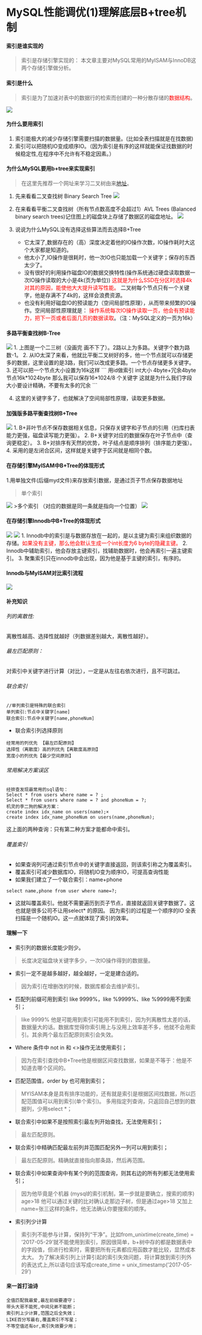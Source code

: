 # MySQL性能调优(1)理解底层B+tree机制


#### 索引是谁实现的
>  索引是存储引擎实现的：
>  本文章主要对MySQL常用的MyISAM与InnoDB这两个存储引擎做分析。

#### 索引是什么
> 索引是为了加速对表中的数据行的检索而创建的一种分散存储的<font color=red >数据结构</font>。
<img src="https://yakax.oss-cn-hangzhou.aliyuncs.com/blog/mysql/27.png"/>

#### 为什么要用索引

1. 索引能极大的减少存储引擎需要扫描的数据量。(比如全表扫描就是在找数据)
2. 索引可以把随机IO变成顺序IO。（因为索引是有序的这样就能保证找数据的时候稳定性,在程序中不允许有不稳定因素。）

#### 为什么MySQL要用b+tree来实现索引
> 在这里先推荐一个网址来学习二叉树由来[地址](https://www.cs.usfca.edu/~galles/visualization/Algorithms.html)。

1. 先来看看二叉查找树 Binary Search Tree
![](https://yakax.oss-cn-hangzhou.aliyuncs.com/blog/mysql/28.png)

2. 在来看看平衡二叉查找树（所有节点数高度不会超过1）AVL Trees (Balanced binary search trees)记住图上的磁盘块上存储了数据区的磁盘地址。
![](https://yakax.oss-cn-hangzhou.aliyuncs.com/blog/mysql/29.png)

3. 说说为什么MySQL没有选择这些算法而去选择B+Tree
    - 它太深了,数据存在的（高）深度决定着他的IO操作次数，IO操作耗时大这个大家都是知道的。
    - 他太小了,IO操作是很耗时，他一次IO也只能加载一个关键字；保存的东西太少了。
    - 没有很好的利用操作磁盘IO的数据交换特性(操作系统通过硬盘读取数据一次IO操作读取的大小是4k(页为单位))<font color=red> 这就是为什么SSD在分区时选择4k对其的原因，能使他大大提升读写性能。</font> 二叉树每个节点只有一个关键字，他是存满不了4k的，这样会浪费资源。
    - 也没有利用好磁盘IO的预读能力（空间局部性原理），从而带来频繁的IO操作。空间局部性原理就是：<font color=red> 操作系统每次IO操作读取一页，他会有预读能力，把下一页或者后面几页的数据读取</font>。（注：MySQL定义的一页为16k）
<!--more-->

#### 多路平衡查找树B-Tree
<img src="https://yakax.oss-cn-hangzhou.aliyuncs.com/blog/mysql/30.png" />
1. 上图是一个二三树（没画完 画不下了）。2路以上为多路。关键字个数为路数-1。
2. 从IO太深了来看，他就比平衡二叉树好的多，他一个节点就可以存储更多的数据，这里设置的是3路，我们可以改成更多路。一个节点存储更多关键字。
3. 还可以把一个节点大小设置为16k这样
```
 用id做索引 int大小 4byte+冗余4byte   节点16k*1024byte
 那么我可以保存16*1024/8 个关键字
 这就是为什么我们字段大小要设计精确，不要有太多的冗余
```

4. 这里的关键字多了，也就解决了空间局部性原理，读取更多数据。

#### 加强版多路平衡查找树B+Tree
<img src="https://yakax.oss-cn-hangzhou.aliyuncs.com/blog/mysql/31.png"  />
1. B+非叶节点不保存数据相关信息，只保存关键字和子节点的引用（扫库扫表能力更强，磁盘读写能力更强）。
2. B+关键字对应的数据保存在叶子节点中（查询更稳定）。
3. B+对排序有天然的优势，叶子结点是顺序排列（排序能力更强）。
4. 采用的是左闭合区间，这样就是关键字于区间就是相同个数。

#### 在存储引擎MyISAM中B+Tree的体现形式
1.用单独文件(后缀myd文件)来存放索引数据，是通过页子节点保存数据地址
>单个索引
<img src="https://yakax.oss-cn-hangzhou.aliyuncs.com/blog/mysql/32.png"  />
>多个索引 （对应的数据是同一条就是指向一个位置）
<img src="https://yakax.oss-cn-hangzhou.aliyuncs.com/blog/mysql/33.png"  />

#### 在存储引擎Innodb中B+Tree的体现形式
<img src="https://yakax.oss-cn-hangzhou.aliyuncs.com/blog/mysql/34.png"  />
<img src="https://yakax.oss-cn-hangzhou.aliyuncs.com/blog/mysql/35.png"  />
1. Innodb中的索引是与数据存放在一起的，是以主键为索引来组织数据的存储。<font color=red>如果没有主键，那么他会默认生成一个int长度为6 byte的隐藏主键。</font>
2. Innodb中辅助索引，他会存放主键索引，找辅助数据时，他会再索引一遍主键索引。
3. 聚集索引只在innodb中会出现，因为他是基于主键的索引，有序的。

#### Innodb与MyISAM对比索引流程
<img src="https://yakax.oss-cn-hangzhou.aliyuncs.com/blog/mysql/36.png"  />

#### 补充知识
###### 列的离散性:
离散性越高、选择性就越好（列数据差别越大，离散性越好）。
###### 最左匹配原则：
对索引中关键字进行计算（对比），一定是从左往右依次进行，且不可跳过。
###### 联合索引
```
//单列索引是特殊的联合索引
单列索引:节点中关键字[name]
联合索引:节点中关键字[name,phoneNum]
```
- 联合索引列选择原则

```
经常用的列优先 【最左匹配原则】
选择性（离散度）高的列优先【离散度高原则】
宽度小的列优先【最少空间原则】
```


###### 常用解决方案误区
```
经排查发现最常用的sql语句：
Select * from users where name = ? ;
Select * from users where name = ? and phoneNum = ?;
机灵的李二狗的解决方案：
create index idx_name on users(name);×
create index idx_name_phoneNum on users(name,phoneNum);
```
这上面的两种查询：只有第二种方案才能都命中索引。
###### 覆盖索引
- 如果查询列可通过索引节点中的关键字直接返回，则该索引称之为覆盖索引。
- 覆盖索引可减少数据库IO，将随机IO变为顺序IO，可提高查询性能
- 如果我们建立了一个联合索引：name+phone
```
select name,phone from user where name=?;
```
- 这就叫覆盖索引。他就不需要遍历到页子节点，直接就返回关键字数据了。这也就是很多公司不让用select* 的原因。 因为索引的过程是一个顺序的IO 全表扫描是一个随机IO。这一点就体现了索引的效率。

#### 理解一下
- 索引列的数据长度能少则少。
> 长度决定磁盘块关键字多少，一次IO操作得到的数据量。
- 索引一定不是越多越好，越全越好，一定是建合适的。
> 因为索引在增删改的时候，数据库都会去维护索引。
- 匹配列前缀可用到索引 like 9999%，like %9999%、like 
%9999用不到索引；
> like 9999% 他是可能用到索引可能用不到索引，因为列离散性太差的话，数据量大的话。数据库觉得你索引用上与没用上效率差不多，他就不会用索引。其余两个最左匹配原则索引会失效。
- Where 条件中 not in 和 <>操作无法使用索引；
> 因为在索引查找中B+Tree他是根据区间查找数据，如果是不等于：他是不知道去哪个区间的。
- 匹配范围值，order by 也可用到索引；
> MYISAM本身是具有排序功能的，还有就是索引是根据区间找数据，所以匹配范围值可以用到索引(单个索引)。
多用指定列查询，只返回自己想到的数据列，少用select *；
- 联合索引中如果不是按照索引最左列开始查找，无法使用索引；
> 最左匹配原则。
- 联合索引中精确匹配最左前列并范围匹配另外一列可以用到索引；
> 最左匹配原则。精确就直接指向那条路，然后再范围。
- 联合索引中如果查询中有某个列的范围查询，则其右边的所有列都无法使用索引；
> 因为他毕竟是个机器 (mysql的索引机制，第一步就是要确立，搜索的顺序) age>18 他可以通过关键的比对确认走那边子树，但是通过age>18 又加上name=张三这样的条件，他无法确认你要搜索的顺序。
- 索引列少计算
> 索引列不能参与计算，保持列“干净”。比如from_unixtime(create_time) = ’2017-05-29’就不能使用到索引，原因很简单，b+树中存的都是数据表中的字段值，但进行检索时，需要把所有元素都应用函数才能比较，显然成本太大。
为了解决索引列上计算引起的索引失效问题，将计算放到索引列外的表达式上,所以语句应该写成create_time = unix_timestamp(’2017-05-29’)

#### 来一首打油诗
```
全值匹配我最爱,最左前缀要遵守；
带头大哥不能死,中间兄弟不能断；
索引列上少计算,范围之后全失效；
LIKE百分写最右,覆盖索引不写星；
不等空值还有or,索引失效要少用；
```


